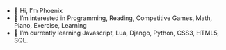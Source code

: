 - 👋 Hi, I’m Phoenix
- 👀 I’m interested in Programming, Reading, Competitive Games, Math, Piano, Exercise, Learning
- 🌱 I’m currently learning Javascript, Lua, Django, Python, CSS3, HTML5, SQL.

<!---
phoenixsk8z/phoenixsk8z is a ✨ special ✨ repository because its `README.md` (this file) appears on your GitHub profile.
You can click the Preview link to take a look at your changes.
--->
